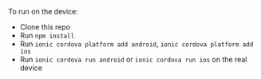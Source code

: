 To run on the device:
* Clone this repo
* Run `npm install`
* Run `ionic cordova platform add android`, `ionic cordova platform add ios`
* Run `ionic cordova run android` or `ionic cordova run ios` on the real device
